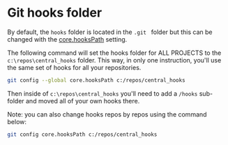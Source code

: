# Git hooks folder

By default, the `hooks` folder is located in the `.git ` folder but this can be changed with the [core.hooksPath](https://git-scm.com/docs/git-config#Documentation/git-config.txt-corehooksPath) setting.

The following command will set the hooks folder for ALL PROJECTS to the `c:\repos\central_hooks` folder. This way, in only one instruction, you'll use the same set of hooks for all your repositories.

```bash
git config --global core.hooksPath c:/repos/central_hooks
```

Then inside of `c:\repos\central_hooks` you'll need to add a `/hooks` sub-folder and moved all of your own hooks there.


Note: you can also change hooks repos by repos using the command below:

```bash
git config core.hooksPath c:/repos/central_hooks
```
